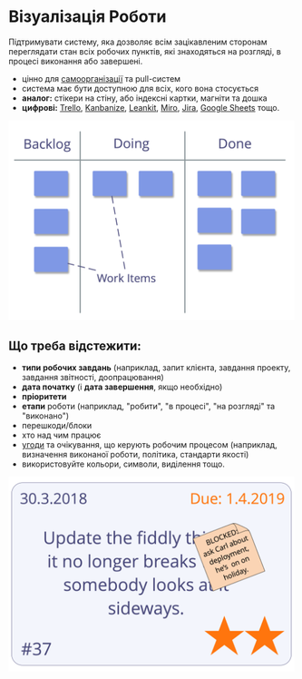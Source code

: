 # Візуалізація Роботи

<summary>
Підтримувати систему, яка дозволяє всім зацікавленим сторонам переглядати стан всіх робочих пунктів, які знаходяться на розгляді, в процесі виконання або завершені.
</summary>

- цінно для [самоорганізації](glossary:self-organization) та pull-систем
- система має бути доступною для всіх, кого вона стосується
- **аналог:** стікери на стіну, або індексні картки, магніти та дошка
- **цифрові:** [Trello](https://trello.com/), [Kanbanize](https://kanbanize.com/), [Leankit](https://leankit.com/), [Miro](https://miro.com), [Jira](https://www.atlassian.com/software/jira), [Google Sheets](https://www.google.com/sheets/about/) тощо.

![Візуалізація простого робочого процесу](img/workflow-and-value/simple-process.png)

## Що треба відстежити:

- **типи робочих завдань** (наприклад, запит клієнта, завдання проекту, завдання звітності, доопрацювання)
- **дата початку** (і **дата завершення**, якщо необхідно)
- **пріоритети**
- **етапи** роботи (наприклад, "робити", "в процесі", "на розгляді" та "виконано")
- перешкоди/блоки
- хто над чим працює
- [угоди](glossary:agreement) та очікування, що керують робочим процесом (наприклад, визначення виконаної роботи, політика, стандарти якості)
- використовуйте кольори, символи, виділення тощо.

![Картка, що представляє робочий процес](img/workflow-and-value/card.png)
